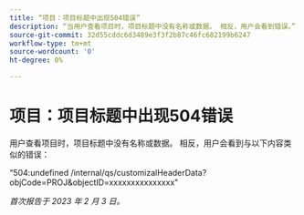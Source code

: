 ```yaml
---
title: “项目：项目标题中出现504错误”
description: “当用户查看项目时，项目标题中没有名称或数据。 相反，用户会看到错误。”
source-git-commit: 32d55cddc6d3489e3f3f2b87c46fc682199b6247
workflow-type: tm+mt
source-wordcount: '0'
ht-degree: 0%

---
```



# 项目：项目标题中出现504错误

用户查看项目时，项目标题中没有名称或数据。 相反，用户会看到与以下内容类似的错误：

“504:undefined /internal/qs/customizalHeaderData?objCode=PROJ&amp;objectID=xxxxxxxxxxxxxxx&quot;

_首次报告于 2023 年 2 月 3 日。_

